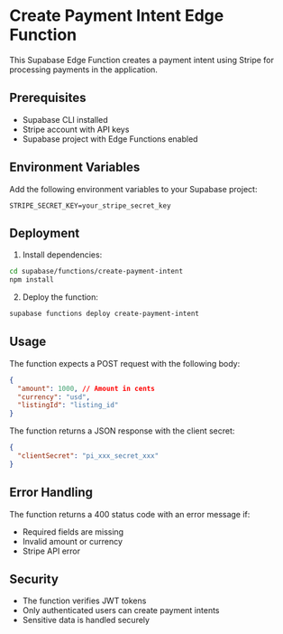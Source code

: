 # Create Payment Intent Edge Function

This Supabase Edge Function creates a payment intent using Stripe for processing payments in the application.

## Prerequisites

- Supabase CLI installed
- Stripe account with API keys
- Supabase project with Edge Functions enabled

## Environment Variables

Add the following environment variables to your Supabase project:

```
STRIPE_SECRET_KEY=your_stripe_secret_key
```

## Deployment

1. Install dependencies:
```bash
cd supabase/functions/create-payment-intent
npm install
```

2. Deploy the function:
```bash
supabase functions deploy create-payment-intent
```

## Usage

The function expects a POST request with the following body:

```json
{
  "amount": 1000, // Amount in cents
  "currency": "usd",
  "listingId": "listing_id"
}
```

The function returns a JSON response with the client secret:

```json
{
  "clientSecret": "pi_xxx_secret_xxx"
}
```

## Error Handling

The function returns a 400 status code with an error message if:
- Required fields are missing
- Invalid amount or currency
- Stripe API error

## Security

- The function verifies JWT tokens
- Only authenticated users can create payment intents
- Sensitive data is handled securely 